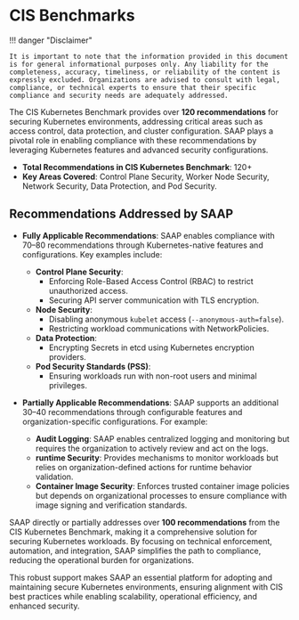 # CIS Benchmarks

!!! danger "Disclaimer"

    It is important to note that the information provided in this document is for general informational purposes only. Any liability for the completeness, accuracy, timeliness, or reliability of the content is expressly excluded. Organizations are advised to consult with legal, compliance, or technical experts to ensure that their specific compliance and security needs are adequately addressed.

The CIS Kubernetes Benchmark provides over **120 recommendations** for securing Kubernetes environments, addressing critical areas such as access control, data protection, and cluster configuration. SAAP plays a pivotal role in enabling compliance with these recommendations by leveraging Kubernetes features and advanced security configurations.

- **Total Recommendations in CIS Kubernetes Benchmark**: 120+
- **Key Areas Covered**: Control Plane Security, Worker Node Security, Network Security, Data Protection, and Pod Security.

## Recommendations Addressed by SAAP

- **Fully Applicable Recommendations**: SAAP enables compliance with 70–80 recommendations through Kubernetes-native features and configurations. Key examples include:

    - **Control Plane Security**:
        - Enforcing Role-Based Access Control (RBAC) to restrict unauthorized access.
        - Securing API server communication with TLS encryption.
    - **Node Security**:
        - Disabling anonymous `kubelet` access (`--anonymous-auth=false`).
        - Restricting workload communications with NetworkPolicies.
    - **Data Protection**:
        - Encrypting Secrets in etcd using Kubernetes encryption providers.
    - **Pod Security Standards (PSS)**:
        - Ensuring workloads run with non-root users and minimal privileges.

- **Partially Applicable Recommendations**: SAAP supports an additional 30–40 recommendations through configurable features and organization-specific configurations. For example:

    - **Audit Logging**: SAAP enables centralized logging and monitoring but requires the organization to actively review and act on the logs.
    - **runtime Security**: Provides mechanisms to monitor workloads but relies on organization-defined actions for runtime behavior validation.
    - **Container Image Security**: Enforces trusted container image policies but depends on organizational processes to ensure compliance with image signing and verification standards.

SAAP directly or partially addresses over **100 recommendations** from the CIS Kubernetes Benchmark, making it a comprehensive solution for securing Kubernetes workloads. By focusing on technical enforcement, automation, and integration, SAAP simplifies the path to compliance, reducing the operational burden for organizations.

This robust support makes SAAP an essential platform for adopting and maintaining secure Kubernetes environments, ensuring alignment with CIS best practices while enabling scalability, operational efficiency, and enhanced security.
